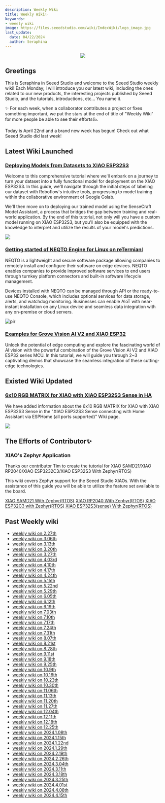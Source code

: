 ```yaml
---
description: Weekly Wiki 
title: Weekly Wiki✨
keywords:
- weeely wiki
image: https://files.seeedstudio.com/wiki/IndexWiki/logo_image.jpg
last_update:
  date: 04/22/2024
  author: Seraphina
---
```


<div align="center"><img width={1000} src="https://files.seeedstudio.com/wiki/IndexWiki/logo.png" /></div>

## Greetings

This is Seraphina in Seeed Studio and welcome to the Seeed Studio weekly wiki! Each Monday, I will introduce you our latest wiki, including the ones related to our new products, the interesting projects published by Seeed Studio, and the tutorials, introductions, etc... You name it.

✨ For each week, when a collaborator contributes a project or fixes something important, we put the stars at the end of title of "Weekly Wiki" for more people be able to see their efforts👍.

Today is April 22nd and a brand new week has begun! Check out what Seeed Studio did last week!

## Latest Wiki Launched

### [Deploying Models from Datasets to XIAO ESP32S3](https://wiki.seeedstudio.com/xiao_esp32s3_sscma/)

Welcome to this comprehensive tutorial where we'll embark on a journey to turn your dataset into a fully functional model for deployment on the XIAO ESP32S3. In this guide, we'll navigate through the initial steps of labeling our dataset with Roboflow's intuitive tools, progressing to model training within the collaborative environment of Google Colab.

We'll then move on to deploying our trained model using the SenseCraft Model Assistant, a process that bridges the gap between training and real-world application. By the end of this tutorial, not only will you have a custom model running on XIAO ESP32S3, but you'll also be equipped with the knowledge to interpret and utilize the results of your model's predictions.

<div style={{textAlign:'center'}}><img src="https://files.seeedstudio.com/wiki/visionai_v2_train_model/0.png" style={{width:1000, height:'auto'}}/></div>


### [Getting started of NEQTO Engine for Linux on reTermianl](https://wiki.seeedstudio.com/neqto_engine_for_linux_reTerminal/)

NEQTO is a lightweight and secure software package allowing companies to remotely install and configure their software on edge devices. NEQTO enables companies to provide improved software services to end users through turnkey platform connectors and built-in software lifecycle management.

Devices installed with NEQTO can be managed through API or the ready-to-use NEQTO Console, which includes optional services for data storage, alerts, and watchdog monitoring. Businesses can enable AIoT with near-instant installation on any Linux device and seamless data integration with any on-premise or cloud servers.

<p style={{textAlign: 'center'}}><img src="https://files.seeedstudio.com/wiki/wiki-ranger/Contributions/neqto_engine_for_linux_reTerminal/header-img_2x.png" alt="pir" width={600} height="auto" /></p>


### [Examples for Grove Vision AI V2 and XIAO ESP32](https://wiki.seeedstudio.com/grove_vision_ai_v2_demo/)

Unlock the potential of edge computing and explore the fascinating world of AI vision with the powerful combination of the Grove Vision AI V2 and XIAO ESP32 series MCU. In this tutorial, we will guide you through 2~3 captivating demos that showcase the seamless integration of these cutting-edge technologies.



## Existed Wiki Updated

### [6x10 RGB MATRIX for XIAO with XIAO ESP32S3 Sense in HA](https://wiki.seeedstudio.com/XIAO_ESP32S3_esphome/#6x10-rgb-matrix-for-xiao)

We have added information about the 6x10 RGB MATRIX for XIAO with XIAO ESP32S3 Sense in the "XIAO ESP32S3 Sense connecting with Home Assistant via ESPHome (all ports supported)" Wiki page.

<div style={{textAlign:'center'}}><img src="https://files.seeedstudio.com/wiki/wiki-ranger/Contributions/S3-ESPHome-full_function/LEDdemo.gif" style={{width:600, height:'auto'}}/></div>




## The Efforts of Contributor✨

### XIAO's Zephyr Application

Thanks our contributor Tim to create the tutorial for XIAO SAMD21/XIAO RP2040/XIAO ESP3232C3/XIAO ESP32S3 With Zephyr(RTOS)

This wiki covers Zephyr support for the Seeed Studio XIAOs. With the assistance of this guide you will be able to utilize the feature set available to the board.

[XIAO SAMD21 With Zephyr(RTOS)](https://wiki.seeedstudio.com/XIAO-SAMD21-Zephyr-RTOS/)
[XIAO RP2040 With Zephyr(RTOS)](https://wiki.seeedstudio.com/XIAO-RP2040-Zephyr-RTOS/)
[XIAO ESP32C3 with Zephyr(RTOS)](https://wiki.seeedstudio.com/XIAO-ESP32C3-Zephyr/)
[XIAO ESP32S3(sense) With Zephyr(RTOS)](https://wiki.seeedstudio.com/xiao_esp32s3_zephyr_rtos/)

<!-- - Check on [GitHub](https://github.com/orgs/Seeed-Studio/projects/6) for more information.
- We will be really appreciate if you can [share your ideas](https://github.com/orgs/Seeed-Studio/projects/6?pane=issue&itemId=35179519) with us!  -->


## Past Weekly wiki

- [weekly wiki on 2.27th](/Seeed_Elderly/weekly_wiki/wiki227)
- [weekly wiki on 3.06th](/Seeed_Elderly/weekly_wiki/wiki306)
- [weekly wiki on 3.13th](/Seeed_Elderly/weekly_wiki/wiki313)
- [weekly wiki on 3.20th](/Seeed_Elderly/weekly_wiki/wiki320)
- [weekly wiki on 3.27th](/Seeed_Elderly/weekly_wiki/wiki327)
- [weekly wiki on 4.03rd](/Seeed_Elderly/weekly_wiki/wiki403)
- [weekly wiki on 4.10th](/Seeed_Elderly/weekly_wiki/wiki410)
- [weekly wiki on 4.17th](/Seeed_Elderly/weekly_wiki/wiki417)
- [weekly wiki on 4.24th](/Seeed_Elderly/weekly_wiki/wiki424)
- [weekly wiki on 5.15th](/Seeed_Elderly/weekly_wiki/wiki515)
- [weekly wiki on 5.22nd](/Seeed_Elderly/weekly_wiki/wiki522)
- [weekly wiki on 5.29th](/Seeed_Elderly/weekly_wiki/wiki529)
- [weekly wiki on 6.05th](/Seeed_Elderly/weekly_wiki/wiki605)
- [weekly wiki on 6.12th](/Seeed_Elderly/weekly_wiki/wiki612)
- [weekly wiki on 6.19th](/Seeed_Elderly/weekly_wiki/wiki619)
- [weekly wiki on 7.03th](/Seeed_Elderly/weekly_wiki/wiki703)
- [weekly wiki on 7.10th](/Seeed_Elderly/weekly_wiki/wiki710)
- [weekly wiki on 7.17th](/Seeed_Elderly/weekly_wiki/wiki717)
- [weekly wiki on 7.24th](/Seeed_Elderly/weekly_wiki/wiki724)
- [weekly wiki on 7.31th](/Seeed_Elderly/weekly_wiki/wiki731)
- [weekly wiki on 8.07th](/Seeed_Elderly/weekly_wiki/wiki807)
- [weekly wiki on 8.21st](/Seeed_Elderly/weekly_wiki/wiki821)
- [weekly wiki on 8.28th](/Seeed_Elderly/weekly_wiki/wiki828)
- [weekly wiki on 9.11st](/Seeed_Elderly/weekly_wiki/wiki911)
- [weekly wiki on 9.18th](/Seeed_Elderly/weekly_wiki/wiki918)
- [weekly wiki on 9.25th](/Seeed_Elderly/weekly_wiki/wiki925)
- [weekly wiki on 10.9th](/Seeed_Elderly/weekly_wiki/wiki1009)
- [weekly wiki on 10.16th](/Seeed_Elderly/weekly_wiki/wiki1016)
- [weekly wiki on 10.23th](/Seeed_Elderly/weekly_wiki/wiki1023)
- [weekly wiki on 10.30th](/Seeed_Elderly/weekly_wiki/wiki1030)
- [weekly wiki on 11.06th](/Seeed_Elderly/weekly_wiki/wiki1106)
- [weekly wiki on 11.13th](/Seeed_Elderly/weekly_wiki/wiki1113)
- [weekly wiki on 11.20th](/Seeed_Elderly/weekly_wiki/wiki1120)
- [weekly wiki on 11.27th](/Seeed_Elderly/weekly_wiki/wiki1127)
- [weekly wiki on 12.04th](/Seeed_Elderly/weekly_wiki/wiki1204)
- [weekly wiki on 12.11th](/Seeed_Elderly/weekly_wiki/wiki1211)
- [weekly wiki on 12.18th](/Seeed_Elderly/weekly_wiki/wiki1218)
- [weekly wiki on 12.25th](/Seeed_Elderly/weekly_wiki/wiki1225)
- [weekly wiki on 2024.1.08th](/Seeed_Elderly/weekly_wiki/wiki240108)
- [weekly wiki on 2024.1.15th](/Seeed_Elderly/weekly_wiki/wiki240115)
- [weekly wiki on 2024.1.22nd](/Seeed_Elderly/weekly_wiki/wiki240122)
- [weekly wiki on 2024.1.29th](/Seeed_Elderly/weekly_wiki/wiki240129)
- [weekly wiki on 2024.2.19th](/Seeed_Elderly/weekly_wiki/wiki240219)
- [weekly wiki on 2024.2.26th](/Seeed_Elderly/weekly_wiki/wiki240226)
- [weekly wiki on 2024.3.04th](/Seeed_Elderly/weekly_wiki/wiki240304)
- [weekly wiki on 2024.3.11th](/Seeed_Elderly/weekly_wiki/wiki240311)
- [weekly wiki on 2024.3.18th](/Seeed_Elderly/weekly_wiki/wiki240318)
- [weekly wiki on 2024.3.25th](/Seeed_Elderly/weekly_wiki/wiki240325)
- [weekly wiki on 2024.4.01st](/Seeed_Elderly/weekly_wiki/wiki240401)
- [weekly wiki on 2024.4.08th](/Seeed_Elderly/weekly_wiki/wiki240408)
- [weekly wiki on 2024.4.15th](/Seeed_Elderly/weekly_wiki/wiki240415)
